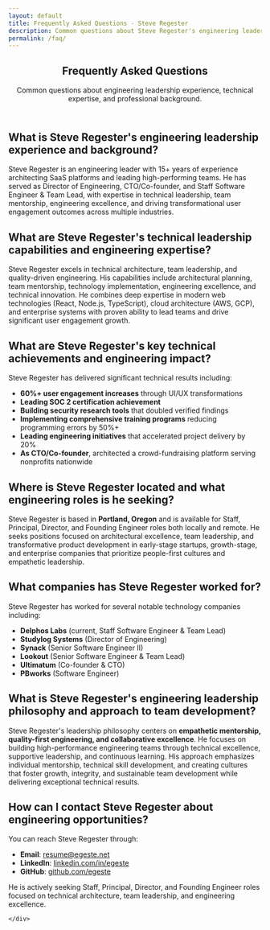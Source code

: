 ```yaml
---
layout: default
title: Frequently Asked Questions - Steve Regester
description: Common questions about Steve Regester's engineering leadership experience, technical expertise, achievements, and career background. Learn about his technical leadership capabilities and professional journey.
permalink: /faq/
---
```


<!-- Hero Section -->
<section class="fullwidth-section hero-section">
  <div class="section-container">
    <header class="hero" role="banner">
      <h1 class="hero-title">Frequently Asked Questions</h1>
      <p class="hero-subtitle">Common questions about engineering leadership experience, technical expertise, and professional background.</p>
    </header>
  </div>
</section>

<!-- FAQ Content Section -->
<section class="fullwidth-section faq-section">
  <div class="section-container">
    <div class="faq-content" role="main">

<h2>What is Steve Regester's engineering leadership experience and background?</h2>

<p>Steve Regester is an engineering leader with 15+ years of experience architecting SaaS platforms and leading high-performing teams. He has served as Director of Engineering, CTO/Co-founder, and Staff Software Engineer & Team Lead, with expertise in technical leadership, team mentorship, engineering excellence, and driving transformational user engagement outcomes across multiple industries.</p>

<h2>What are Steve Regester's technical leadership capabilities and engineering expertise?</h2>

<p>Steve Regester excels in technical architecture, team leadership, and quality-driven engineering. His capabilities include architectural planning, team mentorship, technology implementation, engineering excellence, and technical innovation. He combines deep expertise in modern web technologies (React, Node.js, TypeScript), cloud architecture (AWS, GCP), and enterprise systems with proven ability to lead teams and drive significant user engagement growth.</p>

<h2>What are Steve Regester's key technical achievements and engineering impact?</h2>

<p>Steve Regester has delivered significant technical results including:</p>

<ul>
<li><strong>60%+ user engagement increases</strong> through UI/UX transformations</li>
<li><strong>Leading SOC 2 certification achievement</strong></li>
<li><strong>Building security research tools</strong> that doubled verified findings</li>
<li><strong>Implementing comprehensive training programs</strong> reducing programming errors by 50%+</li>
<li><strong>Leading engineering initiatives</strong> that accelerated project delivery by 20%</li>
<li><strong>As CTO/Co-founder</strong>, architected a crowd-fundraising platform serving nonprofits nationwide</li>
</ul>

<h2>Where is Steve Regester located and what engineering roles is he seeking?</h2>

<p>Steve Regester is based in <strong>Portland, Oregon</strong> and is available for Staff, Principal, Director, and Founding Engineer roles both locally and remote. He seeks positions focused on architectural excellence, team leadership, and transformative product development in early-stage startups, growth-stage, and enterprise companies that prioritize people-first cultures and empathetic leadership.</p>

<h2>What companies has Steve Regester worked for?</h2>

<p>Steve Regester has worked for several notable technology companies including:</p>

<ul>
<li><strong>Delphos Labs</strong> (current, Staff Software Engineer & Team Lead)</li>
<li><strong>Studylog Systems</strong> (Director of Engineering)</li>
<li><strong>Synack</strong> (Senior Software Engineer II)</li>
<li><strong>Lookout</strong> (Senior Software Engineer & Team Lead)</li>
<li><strong>Ultimatum</strong> (Co-founder & CTO)</li>
<li><strong>PBworks</strong> (Software Engineer)</li>
</ul>

<h2>What is Steve Regester's engineering leadership philosophy and approach to team development?</h2>

<p>Steve Regester's leadership philosophy centers on <strong>empathetic mentorship, quality-first engineering, and collaborative excellence</strong>. He focuses on building high-performance engineering teams through technical excellence, supportive leadership, and continuous learning. His approach emphasizes individual mentorship, technical skill development, and creating cultures that foster growth, integrity, and sustainable team development while delivering exceptional technical results.</p>

<h2>How can I contact Steve Regester about engineering opportunities?</h2>

<p>You can reach Steve Regester through:</p>

<ul>
<li><strong>Email</strong>: <a href="mailto:resume@egeste.net">resume@egeste.net</a></li>
<li><strong>LinkedIn</strong>: <a href="https://linkedin.com/in/egeste" target="_blank" rel="noopener noreferrer">linkedin.com/in/egeste</a></li>
<li><strong>GitHub</strong>: <a href="https://github.com/egeste" target="_blank" rel="noopener noreferrer">github.com/egeste</a></li>
</ul>

<p>He is actively seeking Staff, Principal, Director, and Founding Engineer roles focused on technical architecture, team leadership, and engineering excellence.</p>

    </div>
  </div>
</section>